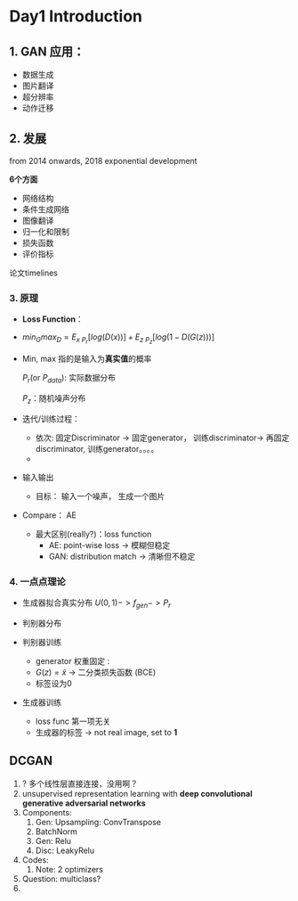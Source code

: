# Day1 Introduction

## 1. GAN 应用：

- 数据生成
- 图片翻译
- 超分辨率
- 动作迁移

## 2. 发展

from 2014 onwards, 2018 exponential development

**6个方面**

- 网络结构
- 条件生成网络
- 图像翻译
- 归一化和限制
- 损失函数
- 评价指标

论文timelines



### 3. 原理

- **Loss Function**： 

- $min_G max_D  = E_{x~P_r}[log(D(x))] + E_{z~P_z}[log(1-D(G(z)))]$ 

- Min, max 指的是输入为**真实值**的概率

  $ P_r$(or $P_{data}$): 实际数据分布

  $P_z$：随机噪声分布

- 迭代/训练过程：

  - 依次: 固定Discriminator -> 固定generator， 训练discriminator-> 再固定discriminator, 训练generator。。。。
  - 

- 输入输出
  - 目标： 输入一个噪声， 生成一个图片
- Compare： AE
  - 最大区别(really?)：loss function
    - AE: point-wise loss -> 模糊但稳定
    - GAN: distribution match -> 清晰但不稳定

### 4. 一点点理论

- 生成器拟合真实分布 $U(0, 1) -> f_{gen} -> P_r$
- 判别器分布
- 判别器训练
  - generator 权重固定 :
  -  $ G(z) = \tilde{x}$ -> 二分类损失函数 (BCE)
  - 标签设为0

- 生成器训练
  - loss func 第一项无关
  - 生成器的标签 -> not real image, set to **1** 

## DCGAN

1. ? 多个线性层直接连接，没用啊？
2. unsupervised representation learning with **deep convolutional generative adversarial networks**
3. Components:
   1. Gen: Upsampling: ConvTranspose
   2. BatchNorm
   3. Gen: Relu
   4. Disc: LeakyRelu
4. Codes:
   1. Note: 2 optimizers
5. Question: multiclass?
6. 

